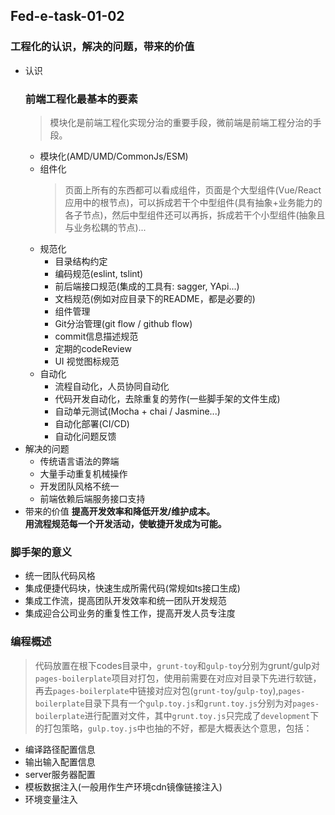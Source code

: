 ## Fed-e-task-01-02

### 工程化的认识，解决的问题，带来的价值
  * 认识
    ### **前端工程化最基本的要素**
      > 模块化是前端工程化实现分治的重要手段，微前端是前端工程分治的手段。
      * 模块化(AMD/UMD/CommonJs/ESM)
      * 组件化
        > 页面上所有的东西都可以看成组件，页面是个大型组件(Vue/React应用中的根节点)，可以拆成若干个中型组件(具有抽象+业务能力的各子节点)，然后中型组件还可以再拆，拆成若干个小型组件(抽象且与业务松耦的节点)...
      * 规范化
        * 目录结构约定
        * 编码规范(eslint, tslint)
        * 前后端接口规范(集成的工具有: sagger, YApi...)
        * 文档规范(例如对应目录下的README，都是必要的)
        * 组件管理
        * Git分治管理(git flow / github flow)
        * commit信息描述规范
        * 定期的codeReview
        * UI 视觉图标规范
      * 自动化
        * 流程自动化，人员协同自动化
        * 代码开发自动化，去除重复的劳作(一些脚手架的文件生成)
        * 自动单元测试(Mocha + chai / Jasmine...)
        * 自动化部署(CI/CD)
        * 自动化问题反馈
  * 解决的问题
    * 传统语言语法的弊端
    * 大量手动重复机械操作
    * 开发团队风格不统一
    * 前端依赖后端服务接口支持
  * 带来的价值
    __提高开发效率和降低开发/维护成本。<br>
    用流程规范每一个开发活动，使敏捷开发成为可能。__

### 脚手架的意义
  * 统一团队代码风格
  * 集成便捷代码块，快速生成所需代码(常规如ts接口生成)
  * 集成工作流，提高团队开发效率和统一团队开发规范
  * 集成迎合公司业务的重复性工作，提高开发人员专注度

### 编程概述
  > 代码放置在根下codes目录中，`grunt-toy`和`gulp-toy`分别为grunt/gulp对`pages-boilerplate`项目对打包，使用前需要在对应对目录下先进行软链，再去`pages-boilerplate`中链接对应对包(`grunt-toy`/`gulp-toy`),`pages-boilerplate`目录下具有一个`gulp.toy.js`和`grunt.toy.js`分别为对`pages-boilerplate`进行配置对文件，其中`grunt.toy.js`只完成了`development`下的打包策略，`gulp.toy.js`中也抽的不好，都是大概表达个意思，包括：
  * 编译路径配置信息
  * 输出输入配置信息
  * server服务器配置
  * 模板数据注入(一般用作生产环境cdn镜像链接注入)
  * 环境变量注入